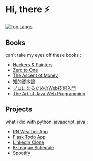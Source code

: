 # Hi, there ⚡

<!--
**chanmin-kim/chanmin-kim** is a ✨ _special_ ✨ repository because its `README.md` (this file) appears on your GitHub profile.

Here are some ideas to get you started:

- 🔭 I’m currently working on ...
- 🌱 I’m currently learning ...
- 👯 I’m looking to collaborate on ...
- 🤔 I’m looking for help with ...
- 💬 Ask me about ...
- 📫 How to reach me: ...
- 😄 Pronouns: ...
- ⚡ Fun fact: ...
- 👋
-->

<!-- ![Anurag's GitHub stats](https://github-readme-stats.vercel.app/api?username=chanmin-kim&show_icons=true&theme=dracula)   -->
[![Top Langs](https://github-readme-stats.vercel.app/api/top-langs/?username=chanmin-kim&layout=compact&theme=dracula)](https://github.com/anuraghazra/github-readme-stats)  

## Books

can't take my eyes off these books :

- [Hackers & Painters]
- [Zero to One]
- [The Ascent of Money]
- [知的資本論]
- [プロになるためのWeb技術入門]
- [The Art of Java Web Programming]

## Projects

what i did with python, javascript, java :

- [RN Weather App]
- [Flask Todo App]
- [Linkedin Clone]
- [K-League Schedule] 
- [Spootify]


[//]: # (These are reference links used in the body of this note and get stripped out when the markdown processor does its job. There is no need to format nicely because it shouldn't be seen. Thanks SO - http://stackoverflow.com/questions/4823468/store-comments-in-markdown-syntax)


   

<!-- technology -->
   [SaaS]: <https://it.donga.com/25782/>
   [EduTech]: <https://biz.chosun.com/industry/company/2021/05/25/WIO5NFCBJVFI7OCYLK65VZZGZA/>
   [AdTech]: <https://www.venturesquare.net/825188>
   [Web 4.0]: <https://www.hebergementwebs.com/%EC%83%88%EB%A1%9C%EC%9A%B4/web-1-0-a-web4-a-brief-evolution-the-evolution-of-internet-technologies>
   
 
<!-- projects -->
   [RN Weather App]: <https://github.com/chanmin-kim/rn-expo-weather>
   [Flask Todo App]: <https://github.com/chanmin-kim/flask-todo>
   [Linkedin Clone]: <https://github.com/chanmin-kim/react-firebase-linkedin>
   [K-League Schedule]: <https://github.com/chanmin-kim/flask-mongodb-kleague>
   [Spootify]: <https://github.com/chanmin-kim/spootify>

<!-- books -->
   [Hackers & Painters]: <http://www.yes24.com/Product/Goods/11775130?OzSrank=1>
   [Zero to One]: <http://www.yes24.com/Product/Goods/15182767>
   [The Ascent of Money]: <http://www.yes24.com/Product/Goods/4156966>
   [知的資本論]: <http://www.yes24.com/Product/Goods/22862876?OzSrank=1>
   [プロになるためのWeb技術入門]: <http://www.yes24.com/Product/Goods/6721651?OzSrank=1>
   [The Art of Java Web Programming]: <http://www.yes24.com/Product/Goods/68371015>

